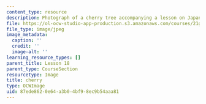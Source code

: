 ```yaml
---
content_type: resource
description: Photograph of a cherry tree accompanying a lesson on Japanese vocabulary.
file: https://ol-ocw-studio-app-production.s3.amazonaws.com/courses/21g-504-japanese-iv-spring-2009/87ede8620e64a3b04bf98ec9b54aaa81_cherry.jpg
file_type: image/jpeg
image_metadata:
  caption: ''
  credit: ''
  image-alt: ''
learning_resource_types: []
parent_title: Lesson 18
parent_type: CourseSection
resourcetype: Image
title: cherry
type: OCWImage
uid: 87ede862-0e64-a3b0-4bf9-8ec9b54aaa81
---
```

